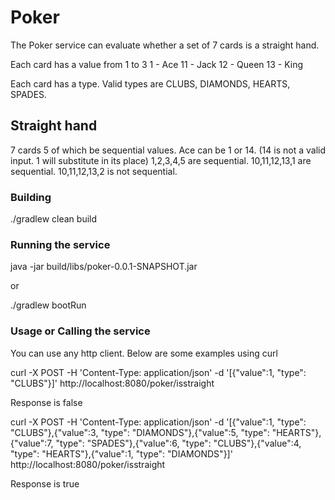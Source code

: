 # Poker
The Poker service can evaluate whether a set of 7 cards is a straight hand.

Each card has a value from 1 to 3
1 - Ace
11 - Jack
12 - Queen 
13 - King

Each card has a type.
Valid types are CLUBS, DIAMONDS, HEARTS, SPADES.

## Straight hand
7 cards
5 of which be sequential values.
Ace can be 1 or 14. (14 is not a valid input. 1 will substitute in its place)
1,2,3,4,5 are sequential.
10,11,12,13,1 are sequential.
10,11,12,13,2 is not sequential.

### Building

./gradlew clean build

### Running the service

java -jar build/libs/poker-0.0.1-SNAPSHOT.jar

or

./gradlew bootRun

### Usage or Calling the service

You can use any http client. Below are some examples using curl

curl -X POST -H 'Content-Type: application/json' -d '[{"value":1, "type": "CLUBS"}]' http://localhost:8080/poker/isstraight

Response is false

curl -X POST -H 'Content-Type: application/json' -d '[{"value":1, "type": "CLUBS"},{"value":3, "type": "DIAMONDS"},{"value":5, "type": "HEARTS"},{"value":7, "type": "SPADES"},{"value":6, "type": "CLUBS"},{"value":4, "type": "HEARTS"},{"value":1, "type": "DIAMONDS"}]' http://localhost:8080/poker/isstraight

Response is true
